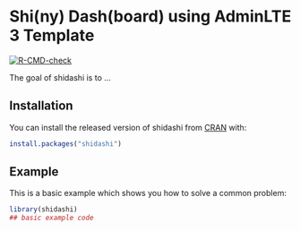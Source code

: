 # Shi(ny) Dash(board) using AdminLTE 3 Template

<!-- badges: start -->
[![R-CMD-check](https://github.com/dipterix/shidashi/workflows/R-CMD-check/badge.svg)](https://github.com/dipterix/shidashi/actions)
<!-- badges: end -->

The goal of shidashi is to ...

## Installation

You can install the released version of shidashi from [CRAN](https://CRAN.R-project.org) with:

``` r
install.packages("shidashi")
```

## Example

This is a basic example which shows you how to solve a common problem:

``` r
library(shidashi)
## basic example code
```


